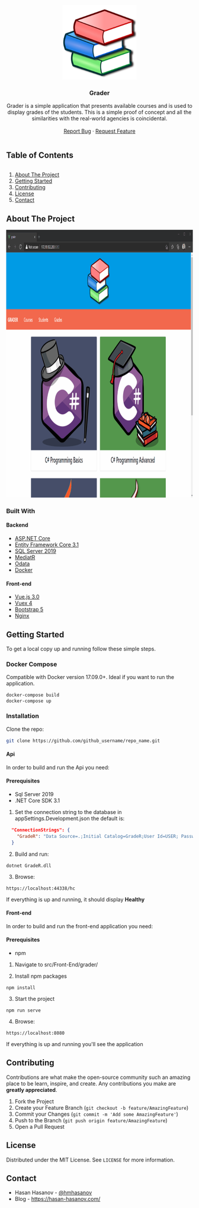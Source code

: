 <!-- PROJECT LOGO -->
<br />
<p align="center">
  <a href="https://github.com/github_username/repo_name">
    <img src="assets/header-icon.svg" alt="Logo" width="200" height="200">
  </a>

  <h3 align="center">Grader</h3>

  <p align="center">
    Grader is a simple application that presents available courses and is used to display grades of the students.
    This is a simple proof of concept and all the similarities with the real-world agencies is coincidental.
    <br />
    <br />
    <a href="https://github.com/hasan-hasanov/GradeR/issues">Report Bug</a>
    ·
    <a href="https://github.com/hasan-hasanov/GradeR/issues">Request Feature</a>
  </p>
</p>



<!-- TABLE OF CONTENTS -->
  <summary><h2 style="display: inline-block">Table of Contents</h2></summary>
  <ol>
    <li><a href="#about-the-project">About The Project</a></li>
    <li><a href="#getting-started">Getting Started</a></li>
    <li><a href="#contributing">Contributing</a></li>
    <li><a href="#license">License</a></li>
    <li><a href="#contact">Contact</a></li>
  </ol>

<!-- ABOUT THE PROJECT -->
## About The Project

<img src="assets/demo.gif" alt="demo" width="1080" height="720">

### Built With

#### Backend
* [ASP.NET Core](https://docs.microsoft.com/en-us/aspnet/core/whats-new/?view=aspnetcore-3.1)
* [Entity Framework Core 3.1](https://docs.microsoft.com/en-us/ef/core/)
* [SQL Server 2019](https://www.microsoft.com/en-us/sql-server/sql-server-2019)
* [MediatR](https://github.com/jbogard/MediatR)
* [Odata](https://www.odata.org/)
* [Docker](https://www.docker.com/)

#### Front-end
* [Vue.js 3.0](https://v3.vuejs.org/)
* [Vuex 4](https://vuex.vuejs.org/)
* [Bootstrap 5](https://getbootstrap.com/)
* [Nginx](https://www.nginx.com/)

<!-- GETTING STARTED -->
## Getting Started

To get a local copy up and running follow these simple steps.

### Docker Compose

Compatible with Docker version 17.09.0+. Ideal if you want to run the application.

```
docker-compose build
docker-compose up
```

### Installation

Clone the repo:
   ```sh
   git clone https://github.com/github_username/repo_name.git
   ```
   
#### Api

In order to build and run the Api you need:

#### Prerequisites

* Sql Server 2019
* .NET Core SDK 3.1

1. Set the connection string to the database in appSettings.Development.json the default is:

```json
  "ConnectionStrings": {
    "GradeR": "Data Source=.;Initial Catalog=GradeR;User Id=USER; Password=PASSWORD"
  }
```

2. Build and run:

```
dotnet GradeR.dll
```

3. Browse:

```
https://localhost:44338/hc
```
If everything is up and running, it should display **Healthy**

#### Front-end

In order to build and run the front-end application you need:

#### Prerequisites

* npm

1. Navigate to src/Front-End/grader/

2. Install npm packages

```
npm install
```

3. Start the project

```
npm run serve
```

4. Browse:

```
https://localhost:8080
```
If everything is up and running you'll see the application

<!-- CONTRIBUTING -->
## Contributing

Contributions are what make the open-source community such an amazing place to be learn, inspire, and create. Any contributions you make are **greatly appreciated**.

1. Fork the Project
2. Create your Feature Branch (`git checkout -b feature/AmazingFeature`)
3. Commit your Changes (`git commit -m 'Add some AmazingFeature'`)
4. Push to the Branch (`git push origin feature/AmazingFeature`)
5. Open a Pull Request



<!-- LICENSE -->
## License

Distributed under the MIT License. See `LICENSE` for more information.



<!-- CONTACT -->
## Contact

* Hasan Hasanov - [@hmhasanov](https://twitter.com/hmhasanov)
* Blog - https://hasan-hasanov.com/
